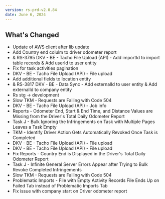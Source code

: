 ```yaml
---
version: rs-prd-v2.0.84
date: June 6, 2024
---
```


## What's Changed
* Update of AWS client after lib update
* Add Country end colulm to driver odometer report
* & RS-3795 DKV - BE - Tacho File Upload (API) - Add importId to import table records & Add userId to user entity
* Fix for task activities pagination
* DKV - BE - Tacho File Upload (API) - File upload
* Add additional fields to location entity
* & RS-3817 DKV - BE - Data Sync - Add externalId to user entity & Add externalId to company entity
* Rs stg -> development
* Slow TKM - Requests are Failing with Code 504
* DKV - BE - Tacho File Upload (API) - Job info
* Reports - Odometer End, Start & End Time, and Distance Values are Missing from the Driver's Total Daily Odometer Report
* Task J - Bulk Ignoring the Infringements on Task with Multiple Pages Leaves a Task Empty
* TKM - Identify Driver Action Gets Automatically Revoked Once Task is Completed
* DKV - BE - Tacho File Upload (API) - File upload
* DKV - BE - Tacho File Upload (API) - File upload
* Fix Reports - Country End is Displayed in the Driver's Total Daily Odometer Report
* Task J - Infinite General Server Errors Appear after Trying to Bulk Revoke Completed Infringements
* Slow TKM - Requests are Failing with Code 504
* Problematic Imports - File with Empty Activity Records File Ends Up on Failed Tab instead of Problematic Imports Tab
* Fix issue with company start on Driver odometer report